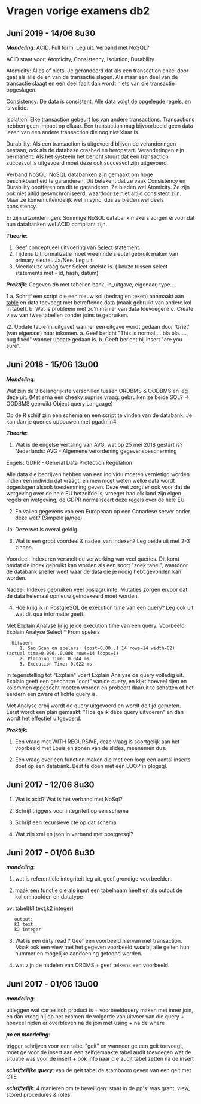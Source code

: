 # Vragen vorige examens db2



## Juni 2019 - 14/06 8u30

***Mondeling***: ACID. Full form. Leg uit. Verband met NoSQL?

ACID staat voor: Atomicity, Consistency, Isolation, Durability

Atomicity: Alles of niets. Je gerandeerd dat als een transaction enkel door gaat als alle delen van de transactie slagen. Als maar een deel van de transactie slaagt en een deel faalt dan wordt niets van die transactie opgeslagen. 

Consistency: De data is consistent. Alle data volgt de opgelegde regels, en is valide.

Isolation: Elke transaction gebeurt los van andere transactions. Transactions hebben geen impact op elkaar. Een transaction mag bijvoorbeeld geen data lezen van een andere transaction die nog niet klaar is.

Durability: Als een transaction is uitgevoerd blijven de veranderingen bestaan, ook als de database crashed en heropstart. Veranderingen zijn permanent. Als het systeem het bericht stuurt dat een transaction succesvol is uitgevoerd moet deze ook succesvol zijn uitgevoerd. 

Verband NoSQL: NoSQL databanken zijn gemaakt om hoge beschikbaarheid te garanderen. Dit betekent dat ze vaak Consistency en Durability opofferen om dit te garanderen. Ze bieden wel Atomicity.
Ze zijn ook niet altijd gesynchroniseerd, waardoor ze niet altijd consistent zijn. Maar ze komen uiteindelijk wel in sync, dus ze bieden wel deels consistency.

Er zijn uitzonderingen. Sommige NoSQL databank makers zorgen ervoor dat hun databanken wel ACID compliant zijn.



***Theorie***: 

1. Geef conceptueel uitvoering van [Select](https://examenwiki.diana.be/index.php?title=Select&action=edit&redlink=1) statement. 
2. Tijdens Uitnormalizatie moet vreemnde sleutel gebruik maken van primary sleutel. Ja/Nee. Leg uit. 
3. Meerkeuze vraag over Select snelste is. ( keuze tussen select statements met - id, hash, datum)



***Praktijk***: Gegeven db met tabellen bank, in_uitgave, eigenaar, type....

1 a. Schrijf een script die een nieuw kol (bedrag en teken) aanmaakt aan [table](https://examenwiki.diana.be/index.php?title=Table&action=edit&redlink=1) en data toevoegt met betreffende data (maak gebruikt van andere kol in tabel). b. Wat is probleem met zo'n manier van data toevoegen? c. Create view van twee tabellen zonder joins te gebruiken.

\2. Update table(in_uitgave) wanner een uitgave wordt gedaan door 'Griet' (van eigenaar) naar inkomen. a. Geef bericht "This is normal.... bla bla....., bug fixed" wanner update gedaan is. b. Geeft bericht bij insert "are you sure".



## Juni 2018 - 15/06 13u00

***Mondeling***:

Wat zijn de 3 belangrijkste verschillen tussen ORDBMS & OODBMS en leg deze uit. (Met erna een cheeky suprise vraag: gebruiken ze beide SQL? -> OODBMS gebruikt Object query Language)

Op de R schijf zijn een schema en een script te vinden van de databank. Je kan dan je queries opbouwen met pgadmin4.



***Theorie***:

1. Wat is de engelse vertaling van AVG, wat op 25 mei 2018 gestart is?
Nederlands: AVG - Algemene verordening gegevensbescherming

Engels: GDPR - General Data Protection Regulation

Alle data die bedrijven hebben van een individu moeten vernietigd worden indien een individu dat vraagt, en men moet weten welke data wordt opgeslagen alsook toestemming geven.
Deze wet zorgt er ook voor dat de wetgeving over de hele EU hetzelfde is, vroeger had elk land zijn eigen regels en wetgeving, de GDPR normaliseert deze regels over de hele EU.

2. En vallen gegevens van een Europeaan op een Canadese server onder deze wet? (Simpele ja/nee)

Ja. Deze wet is overal geldig.

3. Wat is een groot voordeel & nadeel van indexen? Leg beide uit met 2-3 zinnen.

Voordeel: Indexeren versnelt de verwerking van veel queries. Dit komt omdat de index gebruikt kan worden als een soort "zoek tabel", waardoor de databank sneller weet waar de data die je nodig hebt gevonden kan worden.

Nadeel: Indexes gebruiken veel opslagruimte. Mutaties zorgen ervoor dat de data helemaal opnieuw geindexeerd moet worden.

4. Hoe krijg ik in PostgreSQL de execution time van een query? Leg ook uit wat dit qua informatie geeft.

Met Explain Analyse krijg je de execution time van een query.
Voorbeeld:
      Explain Analyse
      Select *
      From spelers

      Uitvoer: 
         1. Seq Scan on spelers  (cost=0.00..1.14 rows=14 width=82) (actual time=0.006..0.008 rows=14 loops=1)
         2. Planning Time: 0.044 ms
         3. Execution Time: 0.022 ms

In tegenstelling tot "Explain" voert Explain Analyse de query volledig uit. Explain geeft een geschatte "cost" van de query, en kijkt hoeveel rijen en kolommen opgezocht moeten worden en probeert daaruit te schatten of het eerdern een zware of lichte query is.

Met Analyse erbij wordt de query uitgevoerd en wordt de tijd gemeten. Eerst wordt een plan gemaakt: "Hoe ga ik deze query uitvoeren" en dan wordt het effectief uitgevoerd.


***Praktijk***:

1. Een vraag met WITH RECURSIVE, deze vraag is soortgelijk aan het voorbeeld met Louis en zonen van de slides, meenemen dus.

2. Een vraag over een function maken die met een loop een aantal inserts doet op een databank. Best te doen met een LOOP in plpgsql.



## Juni 2017 - 12/06 8u30

1. Wat is acid? Wat is het verband met NoSql?

2. Schrijf triggers voor integriteit op een schema

3. Schrijf een recursieve cte op dat schema

4. Wat zijn xml en json in verband met postgresql?



## Juni 2017 - 01/06 8u30

***mondeling***: 

1. wat is referentiële integriteit leg uit, geef grondige voorbeelden.

2. maak een functie die als input een tabelnaam heeft en als output de kollomhoofden en datatype

bv: tabel(k1 text,k2 integer)

```
   output:
   k1 text
   k2 integer
```

3.  Wat is een dirty read ? Geef een voorbeeld hiervan met transaction. Maak ook een view met het gegeven voorbeeld waarbij alle geiten hun nummer en mogelijke aandoening getoond worden.

4.  wat zijn de nadelen van ORDMS + geef telkens een voorbeeld.



## Juni 2017 - 01/06 13u00

***mondeling***: 

uitleggen wat cartesisch product is + voorbeeldquery maken met inner join, en dan vroeg hij op het examen de volgorde van uitvoer van die query + hoeveel rijden er overbleven na de join met using + na de where

***pc en mondeling***:

trigger schrijven voor een tabel "geit" en wanneer ge een geit toevoegt, moet ge voor de insert aan een zelfgemaakte tabel audit toevoegen wat de situatie was voor de insert + ook info naar die audit tabel zetten na de insert

***schriftelijke query***: van de geit tabel de stamboom geven van een geit met CTE

***schriftelijk***: 4 manieren om te beveiligen: staat in de pp's: was grant, view, stored procedures & roles
